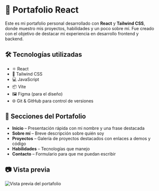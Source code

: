 # 🚀 Portafolio React

Este es mi portafolio personal desarrollado con **React** y **Tailwind CSS**, donde muestro mis proyectos, habilidades y un poco sobre mí. Fue creado con el objetivo de destacar mi experiencia en desarrollo frontend y backend.

## 🛠 Tecnologías utilizadas

- ⚛️ React
- 🎨 Tailwind CSS
- 💻 JavaScript
- 📦 Vite
- 🖼️ Figma (para el diseño)
- 🌐 Git & GitHub para control de versiones

## 🧩 Secciones del Portafolio

- **Inicio** – Presentación rápida con mi nombre y una frase destacada
- **Sobre mí** – Breve descripción sobre quién soy
- **Proyectos** – Galería de proyectos destacados con enlaces a demos y código
- **Habilidades** – Tecnologías que manejo
- **Contacto** – Formulario para que me puedan escribir

## 📷 Vista previa


![Vista previa del portafolio](https://andres-devportafolio.netlify.app/)
